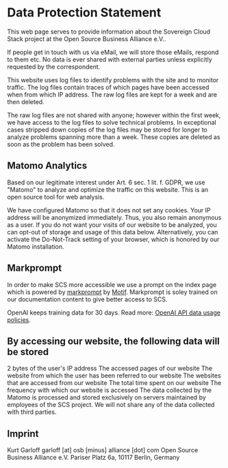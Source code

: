 # Data Protection Statement

This web page serves to provide information about the Sovereign Cloud Stack project at the Open Source Business Alliance e.V..

If people get in touch with us via eMail, we will store those eMails, respond to them etc. No data is ever shared with external parties unless explicitly requested by the correspondent.

This website uses log files to identify problems with the site and to monitor traffic. The log files contain traces of which pages have been accessed when from which IP address. The raw log files are kept for a week and are then deleted.

The raw log files are not shared with anyone; however within the first week, we have access to the log files to solve technical problems. In exceptional cases stripped down copies of the log files may be stored for longer to analyze problems spanning more than a week. These copies are deleted as soon as the problem has been solved.

## Matomo Analytics

Based on our legitimate interest under Art. 6 sec. 1 lit. f. GDPR, we use "Matomo" to analyze and optimize the traffic on this website. This is an open source tool for web analysis.

We have configured Matomo so that it does not set any cookies. Your IP address will be anonymized immediately. Thus, you also remain anonymous as a user. If you do not want your visits of our website to be analyzed, you can opt-out of storage and usage of this data below. Alternatively, you can activate the Do-Not-Track setting of your browser, which is honored by our Matomo installation.

## Markprompt

In order to make SCS more accessible we use a prompt on the index page which is powered by [markprompt](https://github.com/motifland/markprompt) by [Motif](https://motif.land/). Markprompt is soley trained on our documentation content to give better access to SCS.

OpenAI keeps training data for 30 days. Read more: [OpenAI API data usage policies](https://openai.com/policies/api-data-usage-policies).

## By accessing our website, the following data will be stored

2 bytes of the user's IP address
The accessed pages of our website
The website from which the user has been referred to our website
The websites that are accessed from our website
The total time spent on our website
The frequency with which our website is accessed
The data collected by the Matomo is processed and stored exclusively on servers maintained by employees of the SCS project. We will not share any of the data collected with third parties.

## Imprint

Kurt Garloff
garloff [at] osb [minus] alliance [dot] com
Open Source Business Alliance e.V.
Pariser Platz 6a, 10117 Berlin, Germany
